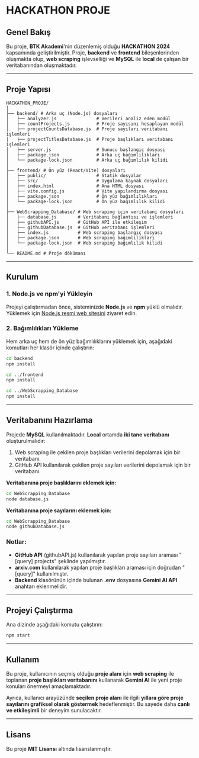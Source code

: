 # HACKATHON PROJE

## Genel Bakış
Bu proje, **BTK Akademi**'nin düzenlemiş olduğu **HACKATHON 2024** kapsamında geliştirilmiştir. Proje, **backend** ve **frontend** bileşenlerinden oluşmakta olup, **web scraping** işlevselliği ve **MySQL** ile **local** de çalışan bir veritabanından oluşmaktadır.

---

## Proje Yapısı

```
HACKATHON_PROJE/
│
├── backend/ # Arka uç (Node.js) dosyaları
│   ├── analyzer.js               # Verileri analiz eden modül
│   ├── countProjects.js          # Proje sayısını hesaplayan modül
│   ├── projectCountsDatabase.js  # Proje sayıları veritabanı işlemleri
│   ├── projectTitlesDatabase.js  # Proje başlıkları veritabanı işlemleri
│   ├── server.js                 # Sunucu başlangıç dosyası
│   ├── package.json              # Arka uç bağımlılıkları
│   └── package-lock.json         # Arka uç bağımlılık kilidi
│
├── frontend/ # Ön yüz (React/Vite) dosyaları
│   ├── public/                   # Statik dosyalar
│   ├── src/                      # Uygulama kaynak dosyaları
│   ├── index.html                # Ana HTML dosyası
│   ├── vite.config.js            # Vite yapılandırma dosyası
│   ├── package.json              # Ön yüz bağımlılıkları
│   └── package-lock.json         # Ön yüz bağımlılık kilidi
│
├── WebScrapping_Database/ # Web scraping için veritabanı dosyaları
│   ├── database.js        # Veritabanı bağlantısı ve işlemleri
│   ├── githubAPI.js       # GitHub API ile etkileşim
│   ├── githubDatabase.js  # GitHub veritabanı işlemleri
│   ├── index.js           # Web scraping başlangıç dosyası
│   ├── package.json       # Web scraping bağımlılıkları
│   └── package-lock.json  # Web scraping bağımlılık kilidi
│
└── README.md # Proje dökümanı
```

---

## Kurulum

### 1. Node.js ve npm'yi Yükleyin
Projeyi çalıştırmadan önce, sisteminizde **Node.js** ve **npm** yüklü olmalıdır. Yüklemek için [Node.js resmi web sitesini](https://nodejs.org/) ziyaret edin.

### 2. Bağımlılıkları Yükleme
Hem arka uç hem de ön yüz bağımlılıklarını yüklemek için, aşağıdaki komutları her klasör içinde çalıştırın:

```bash
cd backend
npm install

cd ../frontend
npm install

cd ../WebScrapping_Database
npm install
```

---

## Veritabanını Hazırlama
Projede **MySQL** kullanılmaktadır. **Local** ortamda **iki tane veritabanı** oluşturulmalıdır:

1. Web scraping ile çekilen proje başlıkları verilerini depolamak için bir veritabanı.
2. GitHub API kullanılarak çekilen proje sayıları verilerini depolamak için bir veritabanı.

**Veritabanına proje başlıklarını eklemek için:**
```bash
cd WebScrapping_Database
node database.js
```

**Veritabanına proje sayılarını eklemek için:**
```bash
cd WebScrapping_Database
node githubDatabase.js
```

### Notlar:
- **GitHub API** (githubAPI.js) kullanılarak yapılan proje sayıları araması "[query] projects" şeklinde yapılmıştır.
- **arxiv.com** kullanılarak yapılan proje başlıkları araması için doğrudan "[query]" kullanılmıştır.
- **Backend** klasörünün içinde bulunan **.env** dosyasına **Gemini AI API** anahtarı eklenmelidir.

---

## Projeyi Çalıştırma
Ana dizinde aşağıdaki komutu çalıştırın:
```bash
npm start
```

---

## Kullanım
Bu proje, kullanıcının seçmiş olduğu **proje alanı** için **web scraping** ile toplanan **proje başlıkları veritabanını** kullanarak **Gemini AI** ile yeni proje konuları önermeyi amaçlamaktadır.

Ayrıca, kullanıcı arayüzünde **seçilen proje alanı** ile ilgili **yıllara göre proje sayılarını grafiksel olarak göstermek** hedeflenmiştir. Bu sayede daha **canlı ve etkileşimli** bir deneyim sunulacaktır.

---

## Lisans
Bu proje **MIT Lisansı** altında lisanslanmıştır.

